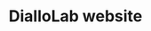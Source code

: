 ---
layout: post
location: UQAM
title: DialloLab website
image: 
category: web
tag: 
description: Remake of the DialloLab website in Wordpress after technical problems with the previous version.
contributors: Abdoulaye Baniré Diallo (PI)
tasks: Website administration, Design of Wordpress pages and site (Front end), Manage website backend for custom data
tools: Wordpress, Advanced Custom Fields, Advanced Views Framework, GS Teams, HTML, CSS, Javascript, Twig templating
article: 
github: 
website: https://diallolab.com/
---